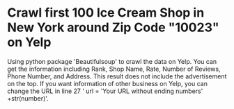 # Crawl first 100 Ice Cream Shop in New York around Zip Code "10023" on Yelp

Using python package 'Beautifulsoup' to crawl the data on Yelp. You can get the information including Rank, Shop Name, Rate, Number of Reviews, 
Phone Number, and Address. This result does not include the advertisement on the top. If you want information of other business on Yelp, you can
change the URL in line 27 ' url = 'Your URL without ending numbers' +str(number)'.
